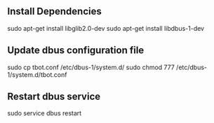 ## Install Dependencies 
sudo apt-get install libglib2.0-dev
sudo apt-get install libdbus-1-dev

## Update dbus configuration file
sudo cp tbot.conf /etc/dbus-1/system.d/
sudo chmod 777 /etc/dbus-1/system.d/tbot.conf

## Restart dbus service
sudo service dbus restart
